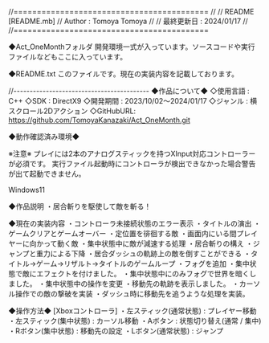 //==========================================
//
// README [README.mb]
// Author : Tomoya Tomoya
//
// 最終更新日 : 2024/01/17
//
//==========================================

◆Act_OneMonthフォルダ
開発環境一式が入っています。ソースコードや実行ファイルなどもここに入っています。

◆README.txt
このファイルです。現在の実装内容を記載しております。

//------------------------------------------
◆作品について◆
◇使用言語 : C++
◇SDK      : DirectX9
◇開発期間 : 2023/10/02～2024/01/17
◇ジャンル : 横スクロール2Dアクション
◇GitHubURL: https://github.com/TomoyaKanazaki/Act_OneMonth.git

◆動作確認済み環境◆

※注意※
プレイには2本のアナログスティックを持つXInput対応コントローラーが必須です。
実行ファイル起動時にコントローラが検出できなかった場合警告が出て起動できません。

Windows11

◆作品説明
・居合斬りを駆使して敵を斬る！

◆現在の実装内容
・コントローラ未接続状態のエラー表示
・タイトルの演出
・ゲームクリアとゲームオーバー
・定位置を徘徊する敵
・画面内にいる間プレイヤーに向かって動く敵
・集中状態中に敵が減速する処理
・居合斬りの構え
・ジャンプと重力による下降
・居合ダッシュの軌跡上の敵を倒すことができる
・タイトル→ゲーム→リザルト→タイトルのゲームループ
・フォグを追加
・集中状態で敵にエフェクトを付けました。
・集中状態中にのみフォグで世界を暗くしました。
・集中状態中の操作を変更
・移動先の軌跡を表示しました。
・カーソル操作での敵の撃破を実装
・ダッシュ時に移動先を追うような処理を実装。

◆操作方法◆
[Xboxコントローラ]
・左スティック(通常状態)	: プレイヤー移動
・左スティック(集中状態)	: カーソル移動
・Aボタン					: 状態切り替え(通常 / 集中)
・Rボタン(集中状態)			: 移動先の設定
・Lボタン(通常状態)			: ジャンプ
